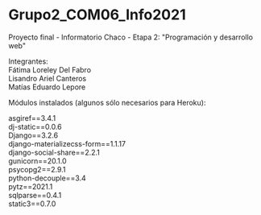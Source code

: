 # Grupo2_COM06_Info2021

Proyecto final - Informatorio Chaco - Etapa 2: "Programación y desarrollo web"

Integrantes:  
    Fátima Loreley Del Fabro  
    Lisandro Ariel Canteros  
    Matías Eduardo Lepore
    
Módulos instalados (algunos sólo necesarios para Heroku):  
  
asgiref==3.4.1   
dj-static==0.0.6  
Django==3.2.6  
django-materializecss-form==1.1.17  
django-social-share==2.2.1  
gunicorn==20.1.0  
psycopg2==2.9.1  
python-decouple==3.4  
pytz==2021.1  
sqlparse==0.4.1  
static3==0.7.0  
  
